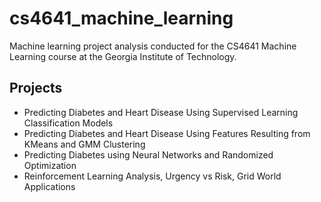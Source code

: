 # cs4641_machine_learning
Machine learning project analysis conducted for the CS4641 Machine Learning course at the Georgia Institute of Technology.

## Projects
* Predicting Diabetes and Heart Disease Using Supervised Learning Classification Models
* Predicting Diabetes and Heart Disease Using Features Resulting from KMeans and GMM Clustering
* Predicting Diabetes using Neural Networks and Randomized Optimization
* Reinforcement Learning Analysis, Urgency vs Risk, Grid World Applications